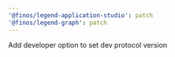 ```yaml
---
'@finos/legend-application-studio': patch
'@finos/legend-graph': patch
---
```


Add developer option to set dev protocol version
